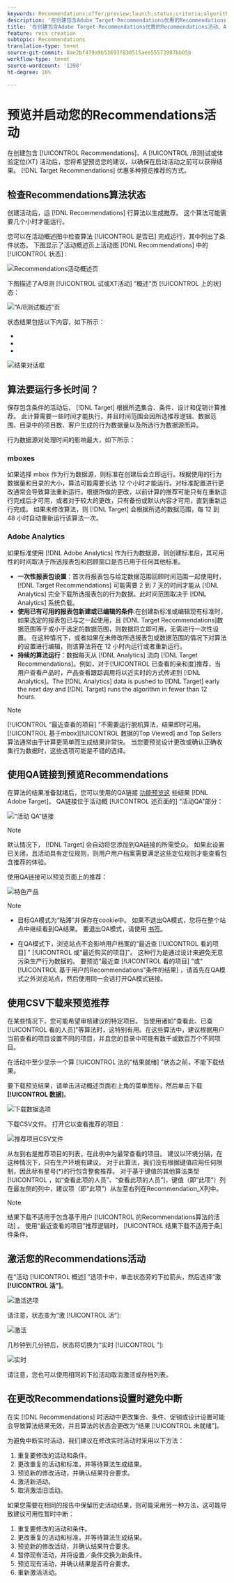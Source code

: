 ```yaml
---
keywords: Recommendations;offer;preview;launch;status;criteria;algorithm
description: '在创建包含Adobe Target·Recommendations优惠的Recommendations活动、A/B测试或体验定位(XT)后，您需要对其进行预览，以确保在启动该活动之前可以获得结果。 目标Recommendations优惠了多种预览建议的方法。 '
title: '在创建包含Adobe Target·Recommendations优惠的Recommendations活动、A/B测试或体验定位(XT)后，您需要对其进行预览，以确保在启动该活动之前可以获得结果。 目标Recommendations优惠了多种预览建议的方法。 '
feature: recs creation
subtopic: Recommendations
translation-type: tm+mt
source-git-commit: 8ae2bf479a9b53693f830515aee55573987bb05b
workflow-type: tm+mt
source-wordcount: '1398'
ht-degree: 16%

---
```



# 预览并启动您的Recommendations活动

在创建包含 [!UICONTROL Recommendations]、A [!UICONTROL /B测]试或体验定位(XT) [](/help/c-recommendations/recommendations-as-an-offer.md)活动后，您将希望预览您的建议，以确保在启动活动之前可以获得结果。 [!DNL Target Recommendations] 优惠多种预览推荐的方式。

## 检查Recommendations算法状态

创建活动后，运 [!DNL Recommendations] 行算法以生成推荐。 这个算法可能需要几个小时才能运行。

您可以在活动概述图中检查算法 [!UICONTROL 是否已] 完成运行，其中列出了条件状态。 下图显示了活动概述页上活动图 [!DNL Recommendations] 中的 [!UICONTROL 状态] :

![Recommendations活动概述页](/help/c-recommendations/t-create-recs-activity/assets/recs-overview.png)

下图描述了A/B测 [!UICONTROL 试或XT活动] “概述”页 [!UICONTROL 上的状] 态：

![“A/B测试概述”页](/help/c-recommendations/t-create-recs-activity/assets/ab-overview.png)

状态结果包括以下内容，如下所示：

* [!UICONTROL 结果就绪]:指示算法已返回结果
* [!UICONTROL 结果未就绪]:指示算法尚未完成运行。
* [!UICONTROL 源失败]:指示无法检索自定义条件源文件。

![结果对话框](/help/c-recommendations/c-algorithms/assets/criteria_status_multi.png)

## 算法要运行多长时间？

保存包含条件的活动后， [!DNL Target] 根据所选集合、条件、设计和促销计算推荐。 此计算需要一些时间才能执行，并且时间范围会因所选推荐逻辑、数据范围、目录中的项目数、客户生成的行为数据量以及所选行为数据源而异。

行为数据源对处理时间的影响最大，如下所示：

### mboxes

如果选择 mbox 作为行为数据源，则标准在创建后会立即运行。根据使用的行为数据量和目录的大小，算法可能需要长达 12 个小时才能运行。对标准配置进行更改通常会导致算法重新运行。根据所做的更改，以前计算的推荐可能只有在重新运行完成后才可用，或者对于较大的更改，只有备份或默认内容才可用，直到重新运行完成。 如果未修改算法，则 [!DNL Target] 会根据所选的数据范围，每 12 到 48 小时自动重新运行该算法一次。

### Adobe Analytics

如果标准使用 [!DNL Adobe Analytics] 作为行为数据源，则创建标准后，其可用性的时间取决于所选报表包和回顾窗口是否已用于任何其他标准。

* **一次性报表包设置**：首次将报表包与给定数据范围回顾时间范围一起使用时，[!DNL Target Recommendations] 可能需要 2 到 7 天的时间才能从 [!DNL Analytics] 完全下载所选报表包的行为数据。此时间范围取决于 [!DNL Analytics] 系统负载。
* **使用已有可用的报表包新建或已编辑的条件**:在创建新标准或编辑现有标准时，如果选定的报表包已与之一起使用，且 [!DNL Target Recommendations]数据范围等于或小于选定的数据范围，则数据将立即可用，无需进行一次性设置。 在这种情况下，或者如果在未修改所选报表包或数据范围的情况下对算法的设置进行编辑，则该算法将在 12 小时内运行或者重新运行。
* **持续的算法运行**：数据每天从 [!DNL Analytics] 流向 [!DNL Target Recommendations]。例如，对于[!UICONTROL 已查看的亲和度]推荐，当用户查看产品时，产品查看跟踪调用将以近实时的方式传递到 [!DNL Analytics]。The [!DNL Analytics] data is pushed to [!DNL Target] early the next day and [!DNL Target] runs the algorithm in fewer than 12 hours.

>[!NOTE]
>
>[!UICONTROL “最近查看的项目] ”不需要运行脱机算法，结果即时可用。 [!UICONTROL 基于mbox][!UICONTROL 数据的Top Viewed] and Top Sellers算法通常由于计算更简单而生成结果非常快。 当您要预览设计更改或确认正确收集行为数据时，这些选项可能是不错的选择。

## 使用QA链接到预览Recommendations

在算法的结果准备就绪后，您可以使用的QA链接 [功能预览这](/help/c-activities/c-activity-qa/activity-qa.md) 些结果 [!DNL Adobe Target]。 QA链接位于活动概 [!UICONTROL 述页面的] “活动QA”部分：

![“活动 QA”链接](/help/c-recommendations/t-create-recs-activity/assets/qa-link.png)

>[!NOTE]
>
>默认情况下， [!DNL Target] 会自动将您添加到QA链接的所需受众。 如果此设置已关闭，且活动具有定位规则，则用户用户档案需要满足这些定位规则才能查看包含推荐的体验。

使用QA链接可以预览页面上的推荐：

![特色产品](/help/c-recommendations/t-create-recs-activity/assets/featured-products.png)

>[!NOTE]
>
>* 目标QA模式为“粘滞”并保存在cookie中。 如果不退出QA模式，您将在整个站点中继续看到QA结果。 要退出QA模式，请使用 [书签](/help/c-activities/c-activity-qa/activity-qa-bookmark.md)。
   >
   >
* 在QA模式下，浏览站点不会影响用户档案的“最近查 [!UICONTROL 看的项目] ” [!UICONTROL 或“最近购买的项目]”。 这种行为是通过设计来避免无意污染生产行为数据的。 要预览“最近查 [!UICONTROL 看的项目] ”或“ [!UICONTROL 基于用户的Recommendations”条件的结果] ，请首先在QA模式之外浏览站点，然后使用同一会话打开QA模式链接。


## 使用CSV下载来预览推荐

在某些情况下，您可能希望审核建议的特定项目。 当使用诸如“查看此、已查 [!UICONTROL 看的人员]”等算法时，这特别有用。在这些算法中，建议根据用户当前查看的项目设置不同的项目，并且您的目录中可能有数千或数百万个不同项目。

在活动中至少显示一个算 [!UICONTROL 法的“结果就绪] ”状态之前，不能下载结果。

要下载预览结果，请单击活动概述页面右上角的菜单图标，然后单击下载 **[!UICONTROL 数据]**。

![下载数据选项](/help/c-recommendations/t-create-recs-activity/assets/download-data.png)

下载CSV文件。 打开它以查看推荐的项目：

![推荐项目CSV文件](/help/c-recommendations/t-create-recs-activity/assets/recommended-items.png)

从左到右是推荐项目的列表，在此例中为最常查看的项目。 建议以环境分隔，在这种情况下，只有生产环境有建议。 对于此算法，我们没有根据键值应用任何限制，因此标有星号(*)的行包含整套推荐。 对于基于键值的其他算法类型 [!UICONTROL ，如“查看此项的人员”、“查看此项的人员”]，键值（即“此项”）列在最左侧的列中，建议项（即“此项”）从左至右列在Recommendation_X列中。

>[!NOTE]
>
>结果下载不适用于包含基于用户 [!UICONTROL 的Recommendations算法的活动] 。 使用“最近查看的项目”推荐逻辑时， [!UICONTROL 结果下载不适用于条] 件条件。

## 激活您的Recommendations活动

在“活动 [!UICONTROL 概述] ”选项卡中，单击状态旁的下拉箭头，然后选择“激 **[!UICONTROL 活”]**。

![激活选项](/help/c-recommendations/t-create-recs-activity/assets/activate.png)

请注意，状态变为“激 [!UICONTROL 活”]:

![激活](/help/c-recommendations/t-create-recs-activity/assets/activating.png)

几秒钟到几分钟后，状态将切换为“实时 [!UICONTROL ”]:

![实时](/help/c-recommendations/t-create-recs-activity/assets/live.png)

请注意，您也可以使用相同的下拉活动取消激活或存档列表。

## 在更改Recommendations设置时避免中断

在实 [!DNL Recommendations] 时活动中更改集合、条件、促销或设计设置可能会导致算法结果无效，并且算法的状态会更改为“结果 [!UICONTROL 未就绪”]。

为避免中断实时活动，我们建议在修改实时活动时采用以下方法：

1. 重复要修改的活动和条件。
1. 更改重复的活动和标准，并等待算法生成结果。
1. 预览新的修改活动，并确认结果符合要求。
1. 激活新活动。
1. 取消激活旧活动。

如果您需要在相同的报告中保留历史活动结果，则可能采用另一种方法，这可能导致建议可用性暂时中断：

1. 重复要修改的活动和条件。
1. 更改重复的活动和标准，并等待算法生成结果。
1. 预览新的修改活动，并确认结果符合要求。
1. 暂停现有活动，并将设置／条件交换为新条件。
1. 预览现有活动，并确认结果是否符合要求。
1. 重新激活活动。
